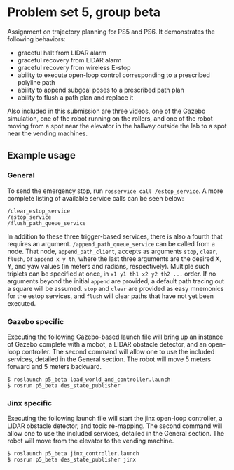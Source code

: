 # Problem set 5, group beta

Assignment on trajectory planning for PS5 and PS6.  It
demonstrates the following behaviors:

+ graceful halt from LIDAR alarm
+ graceful recovery from LIDAR alarm
+ graceful recovery from wireless E-stop
+ ability to execute open-loop control corresponding to a prescribed
  polyline path
+ ability to append subgoal poses to a prescribed path plan
+ ability to flush a path plan and replace it

Also included in this submission are three videos, one of the Gazebo
simulation, one of the robot running on the rollers, and one of the
robot moving from a spot near the elevator in the hallway outside the
lab to a spot near the vending machines.

## Example usage

### General

To send the emergency stop, run `rosservice call /estop_service`.  A
more complete listing of available service calls can be seen below:

```
/clear_estop_service
/estop_service
/flush_path_queue_service
```

In addition to these three trigger-based services, there is also a
fourth that requires an argument.  `/append_path_queue_service` can be
called from a node.  That node, `append_path_client`, accepts as
arguments `stop`, `clear`, `flush`, or `append x y th`, where the last
three arguments are the desired X, Y, and yaw values (in meters and
radians, respectively).  Multiple such triplets can be specified at
once, in `x1 y1 th1 x2 y2 th2 ...` order.  If no arguments beyond the
initial `append` are provided, a default path tracing out a square
will be assumed. `stop` and `clear` are provided as easy mnemonics for
the estop services, and `flush` will clear paths that have not yet
been executed.

### Gazebo specific

Executing the following Gazebo-based launch file will bring up an
instance of Gazebo complete with a mobot, a LIDAR obstacle detector,
and an open-loop controller.  The second command will allow one to use
the included services, detailed in the General section. The robot will
move 5 meters forward and 5 meters backward.

```
$ roslaunch p5_beta load_world_and_controller.launch
$ rosrun p5_beta des_state_publisher
```

### Jinx specific

Executing the following launch file will start the jinx open-loop
controller, a LIDAR obstacle detector, and topic re-mapping. The
second command will allow one to use the included services, detailed
in the General section. The robot will move from the elevator to the
vending machine.

```
$ roslaunch p5_beta jinx_controller.launch
$ rosrun p5_beta des_state_publisher jinx
```
